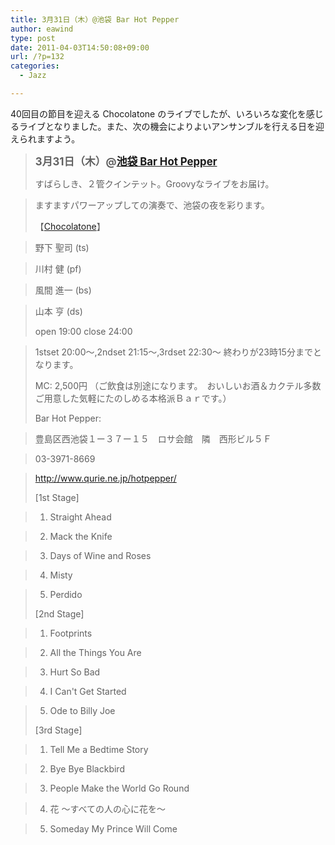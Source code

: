```yaml
---
title: 3月31日（木）@池袋 Bar Hot Pepper
author: eawind
type: post
date: 2011-04-03T14:50:08+09:00
url: /?p=132
categories:
  - Jazz

---
```

40回目の節目を迎える Chocolatone のライブでしたが、いろいろな変化を感じるライブとなりました。また、次の機会によりよいアンサンブルを行える日を迎えられますよう。

> <big><strong>3月31日（木）@<a href="http://jazzhotpepper.com/" target="_blank">池袋 Bar Hot Pepper</a></strong></big>
> 
> すばらしき、２管クインテット。Groovyなライブをお届け。
  
> ますますパワーアップしての演奏で、池袋の夜を彩ります。
> 
> 【[Chocolatone][1]】
  
> 野下 聖司 (ts)
  
> 川村 健 (pf)
  
> 風間 進一 (bs)
  
> 山本 亨 (ds)
> 
> open 19:00 close 24:00
  
> 1stset 20:00〜,2ndset 21:15〜,3rdset 22:30〜 終わりが23時15分までとなります。 
> 
> MC: 2,500円 （ご飲食は別途になります。　おいしいお酒＆カクテル多数ご用意した気軽にたのしめる本格派Ｂａｒです。）
> 
> Bar Hot Pepper: 
  
> 豊島区西池袋１ー３７ー１５　ロサ会館　隣　西形ビル５Ｆ
  
> 03-3971-8669
  
> <a href="http://jazzhotpepper.com/" target="_blank">http://www.qurie.ne.jp/hotpepper/</a>
> 
> [1st Stage]
  
> 1. Straight Ahead
  
> 2. Mack the Knife
  
> 3. Days of Wine and Roses
  
> 4. Misty
  
> 5. Perdido
> 
> [2nd Stage]
  
> 1. Footprints
  
> 2. All the Things You Are
  
> 3. Hurt So Bad
  
> 4. I Can't Get Started
  
> 5. Ode to Billy Joe
> 
> [3rd Stage]
  
> 1. Tell Me a Bedtime Story
  
> 2. Bye Bye Blackbird
  
> 3. People Make the World Go Round
  
> 4. 花 ～すべての人の心に花を～
  
> 5. Someday My Prince Will Come

 [1]: http://www.eawind.net/?page_id=930
